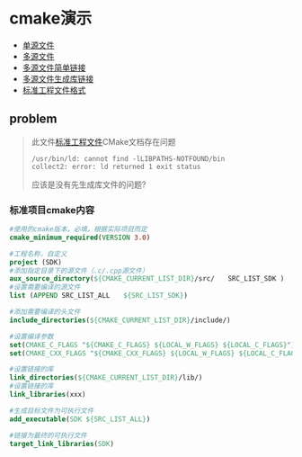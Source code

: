 # cmake演示

- [单源文件](./single_source_file/)  
- [多源文件](./more_source_file/)  
- [多源文件简单链接](./more_lib_src_1/)  
- [多源文件生成库链接](./more_lib_src_2/)  
- [标准工程文件格式](./standerd_form/)  

## problem
> 此文件[标准工程文件](./standerd_form/)CMake文档存在问题  
> ```
> /usr/bin/ld: cannot find -lLIBPATHS-NOTFOUND/bin  
> collect2: error: ld returned 1 exit status
> ```
> 应该是没有先生成库文件的问题?

### 标准项目cmake内容
```cmake
#使用的cmake版本，必填，根据实际项目而定
cmake_minimum_required(VERSION 3.0)

#工程名称，自定义
project (SDK)
#添加指定目录下的源文件（.c/.cpp源文件）
aux_source_directory(${CMAKE_CURRENT_LIST_DIR}/src/　　SRC_LIST_SDK )
#设置需要编译的源文件
list (APPEND SRC_LIST_ALL　　${SRC_LIST_SDK})

#添加需要编译的头文件
include_directories(${CMAKE_CURRENT_LIST_DIR}/include/)

#设置编译参数
set(CMAKE_C_FLAGS "${CMAKE_C_FLAGS} ${LOCAL_W_FLAGS} ${LOCAL_C_FLAGS}")
set(CMAKE_CXX_FLAGS "${CMAKE_CXX_FLAGS} ${LOCAL_W_FLAGS} ${LOCAL_C_FLAGS} -std=c++14 ")

#设置链接的库
link_directories(${CMAKE_CURRENT_LIST_DIR}/lib/)
#设置链接的库
link_libraries(xxx)

#生成目标文件为可执行文件
add_executable(SDK ${SRC_LIST_ALL})

#链接为最终的可执行文件
target_link_libraries(SDK)
```
